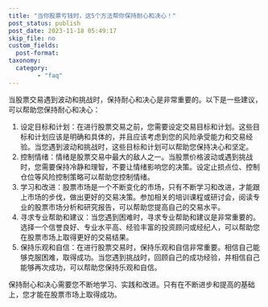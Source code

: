 ```yaml
---
title: "当你股票亏钱时，这5个方法帮你保持耐心和决心！"
post_status: publish
post_date: 2023-11-18 05:49:17
skip_file: no
custom_fields: 
  post-format: 
taxonomy:
  category:
        - "faq"
---
```


当股票交易遇到波动和挑战时，保持耐心和决心是非常重要的。以下是一些建议，可以帮助您保持耐心和决心：

1. 设定目标和计划：在进行股票交易之前，您需要设定交易目标和计划。这些目标和计划应该是明确和具体的，并且应该考虑到您的风险承受能力和交易经验。当您遇到波动和挑战时，这些目标和计划可以帮助您保持决心和坚定。
2. 控制情绪：情绪是股票交易中最大的敌人之一。当股票价格波动或遇到挑战时，您需要保持冷静和理智，不要让情绪影响您的决策。设定止损点位、控制仓位等风险控制策略可以帮助您控制情绪。
3. 学习和改进：股票市场是一个不断变化的市场，只有不断学习和改进，才能跟上市场的步伐，做出更好的交易决策。参加相关的培训课程或研讨会，阅读专业的股票市场分析和研究报告，可以帮助您提高自己的交易水平。
4. 寻求专业帮助和建议：当您遇到困难时，寻求专业帮助和建议是非常重要的。选择一个信誉良好、专业水平高、经验丰富的投资顾问或经纪人，可以帮助您在股票市场上取得更好的交易结果。
5. 保持乐观和自信：在进行股票交易时，保持乐观和自信非常重要。相信自己能够克服困难，取得成功。当您遇到挑战时，回顾自己的成功经验，并相信自己能够再次成功，可以帮助您保持乐观和自信。

保持耐心和决心需要您不断地学习、实践和改进。只有在不断进步和提高的基础上，您才能在股票市场上取得成功。
